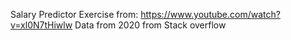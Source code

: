 Salary Predictor Exercise from: https://www.youtube.com/watch?v=xl0N7tHiwlw
Data from 2020 from Stack overflow
